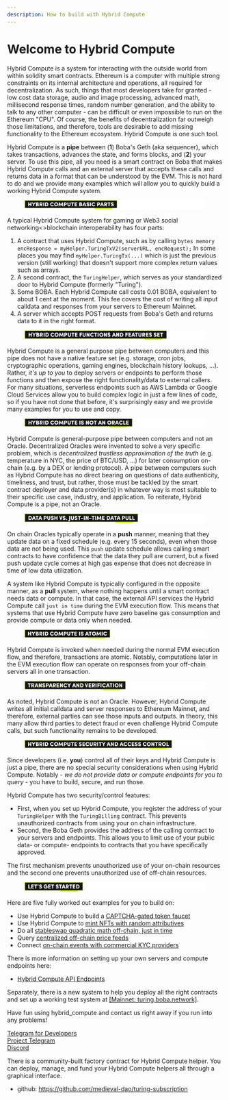 ```yaml
---
description: How to build with Hybrid Compute
---
```


# Welcome to Hybrid Compute

Hybrid Compute is a system for interacting with the outside world from within solidity smart contracts. Ethereum is a computer with multiple strong constraints on its internal architecture and operations, all required for decentralization. As such, things that most developers take for granted - low cost data storage, audio and image processing, advanced math, millisecond response times, random number generation, and the ability to talk to any other computer - can be difficult or even impossible to run on the Ethereum "CPU". Of course, the benefits of decentralization far outweigh those limitations, and therefore, tools are desirable to add missing functionality to the Ethereum ecosystem. Hybrid Compute is one such tool.

Hybrid Compute is a **pipe** between (**1**) Boba's Geth (aka sequencer), which takes transactions, advances the state, and forms blocks, and (**2**) your server. To use this pipe, all you need is a smart contract on Boba that makes Hybrid Compute calls and an external server that accepts these calls and returns data in a format that can be understood by the EVM. This is not hard to do and we provide many examples which will allow you to quickly build a working Hybrid Compute system.

<figure><img src="../../.gitbook/assets/Artboard 1 (2).png" alt=""><figcaption></figcaption></figure>

A typical Hybrid Compute system for gaming or Web3 social networking<>blockchain interoperability has four parts:

1. A contract that uses Hybrid Compute, such as by calling `bytes memory encResponse = myHelper.TuringTxV2(serverURL, encRequest);` In some places you may find `myHelper.TuringTx(...)` which is just the previous version (still working) that doesn't support more complex return values such as arrays.
2. A second contract, the `TuringHelper`, which serves as your standardized door to Hybrid Compute (formerly "Turing").
3. Some BOBA. Each Hybrid Compute call costs 0.01 BOBA, equivalent to about 1 cent at the moment. This fee covers the cost of writing all input calldata and responses from your servers to Ethereum Mainnet.
4. A server which accepts POST requests from Boba's Geth and returns data to it in the right format.

<figure><img src="../../.gitbook/assets/Artboard 2 (1) (1).png" alt=""><figcaption></figcaption></figure>

Hybrid Compute is a general purpose pipe between computers and this pipe does not have a native feature set (e.g. storage, cron jobs, cryptographic operations, gaming engines, blockchain history lookups, ...). Rather, _it's up to you_ to deploy servers or endpoints to perform those functions and then expose the right functionality/data to external callers. For many situations, serverless endpoints such as AWS Lambda or Google Cloud Services allow you to build complex logic in just a few lines of code, so if you have not done that before, it's surprisingly easy and we provide many examples for you to use and copy.

<figure><img src="../../.gitbook/assets/Artboard 3 (1).png" alt=""><figcaption></figcaption></figure>

Hybrid Compute is general-purpose pipe between computers and not an Oracle. Decentralized Oracles were invented to solve a very specific problem, which is _decentralized trustless approximation of the truth_ (e.g. temperature in NYC, the price of BTC/USD, ...) for later consumption on-chain (e.g. by a DEX or lending protocol). A pipe between computers such as Hybrid Compute has no direct bearing on questions of data authenticity, timeliness, and trust, but rather, those must be tackled by the smart contract deployer and data provider(s) in whatever way is most suitable to their specific use case, industry, and application. To reiterate, Hybrid Compute is a pipe, not an Oracle.

<figure><img src="../../.gitbook/assets/Artboard 4 (3) (1).png" alt=""><figcaption></figcaption></figure>

On chain Oracles typically operate in a **push** manner, meaning that they update data on a fixed schedule (e.g. every 15 seconds), even when those data are not being used. This `push` update schedule allows calling smart contracts to have confidence that the data they pull are current, but a fixed push update cycle comes at high gas expense that does not decrease in time of low data utilization.

A system like Hybrid Compute is typically configured in the opposite manner, as a **pull** system, where nothing happens until a smart contract needs data or compute. In that case, the external API services the Hybrid Compute call `just in time` during the EVM execution flow. This means that systems that use Hybrid Compute have zero baseline gas consumption and provide compute or data only when needed.

<figure><img src="../../.gitbook/assets/Artboard 5 (2).png" alt=""><figcaption></figcaption></figure>

Hybrid Compute is invoked when needed during the normal EVM execution flow, and therefore, transactions are atomic. Notably, computations later in the EVM execution flow can operate on responses from your off-chain servers all in one transaction.

<figure><img src="../../.gitbook/assets/Artboard 6 (2).png" alt=""><figcaption></figcaption></figure>

As noted, Hybrid Compute is not an Oracle. However, Hybrid Compute writes all initial calldata and server responses to Ethereum Mainnet, and therefore, external parties can see those inputs and outputs. In theory, this many allow third parties to detect fraud or even challenge Hybrid Compute calls, but such functionality remains to be developed.

<figure><img src="../../.gitbook/assets/Artboard 7 (1).png" alt=""><figcaption></figcaption></figure>

Since developers (i.e. **you**) control all of their keys and Hybrid Compute is just a pipe, there are no special security considerations when using Hybrid Compute. Notably - _we do not provide data or compute endpoints for you to query_ - you have to build, secure, and run those.

Hybrid Compute has two security/control features:

* First, when you set up Hybrid Compute, you register the address of your `TuringHelper` with the `TuringBilling` contract. This prevents unauthorized contracts from using your on chain infrastructure.
* Second, the Boba Geth provides the address of the calling contract to your servers and endpoints. This allows you to limit use of your public data- or compute- endpoints to contracts that you have specifically approved.

The first mechanism prevents unauthorized use of your on-chain resources and the second one prevents unauthorized use of off-chain resources.

<figure><img src="../../.gitbook/assets/Artboard 8 (1).png" alt=""><figcaption></figcaption></figure>

Here are five fully worked out examples for you to build on:

* Use Hybrid Compute to build a [CAPTCHA-gated token faucet](../hc/hc-captcha-faucet.md)
* Use Hybrid Compute to [mint NFTs with random attributives](../hc/monsters.md)
* Do all [stableswap quadratic math off-chain, just in time](https://github.com/bobanetwork/boba/tree/develop/boba\_examples/turing-lending)
* Query [centralized off-chain price feeds](price-feeds.md#3-bobalink)
* Connect [on-chain events with commercial KYC providers](../hc/kyc.md)

There is more information on setting up your own servers and compute endpoints here:

* [Hybrid Compute API Endpoints](../hc/AWS\_lambda\_setup.md)

Separately, there is a new system to help you deploy all the right contracts and set up a working test system at [\[Mainnet: turing.boba.network\]](https://turing.boba.network).

Have fun using hybrid\_compute and contact us right away if you run into any problems!

[Telegram for Developers](https://t.me/bobadev)\
[Project Telegram](https://t.me/bobanetwork)\
[Discord](https://discord.com/invite/YFweUKCb8a)

There is a community-built factory contract for Hybrid Compute helper. You can deploy, manage, and fund your Hybrid Compute helpers all through a graphical interface.

* github: https://github.com/medieval-dao/turing-subscription
